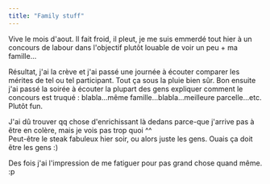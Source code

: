 ```yaml
---
title: "Family stuff"
---
```


Vive le mois d'aout. Il fait froid, il pleut, je me suis emmerdé tout hier à
un concours de labour dans l'objectif plutôt louable de voir un peu + ma
famille...

Résultat, j'ai la crève et j'ai passé une journée à écouter comparer les
mérites de tel ou tel participant. Tout ça sous la pluie bien sûr. Bon ensuite
j'ai passé la soirée à écouter la plupart des gens expliquer comment le
concours est truqué : blabla...même famille...blabla...meilleure
parcelle...etc. Plutôt fun.

J'ai dû trouver qq chose d'enrichissant là dedans parce-que j'arrive pas à
être en colère, mais je vois pas trop quoi ^^  
Peut-être le steak fabuleux hier soir, ou alors juste les gens. Ouais ça doit
être les gens :)

Des fois j'ai l'impression de me fatiguer pour pas grand chose quand même. :p

